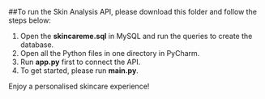 ##To run the Skin Analysis API, please download this folder and follow the steps below:
1. Open the **skincareme.sql** in MySQL and run the queries to create the database.
2. Open all the Python files in one directory in PyCharm.
3. Run **app.py** first to connect the API.
4. To get started, please run **main.py**.
  
Enjoy a personalised skincare experience!

